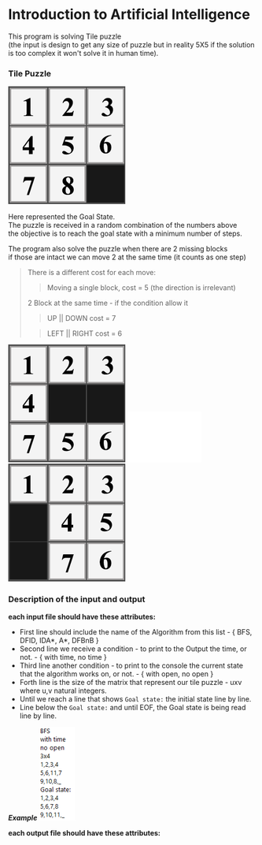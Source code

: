 # Introduction to Artificial Intelligence

This program is solving Tile puzzle\
(the input is design to get any size of puzzle but in reality 5X5 if the solution is too complex it won't solve it in human time).

### Tile Puzzle 

![1,2,3,4,5,6,7,8](/images/GoalState.png)

Here represented the Goal State.\
The puzzle is received in a random combination of the numbers above\
the objective is to reach the goal state with a minimum number of steps.

The program also solve the puzzle when there are 2 missing blocks\
if those are intact we can move 2 at the same time (it counts as one step)

> There is a different cost for each move:
> > Moving a single block, cost = 5 (the direction is irrelevant) 
> 
> 2 Block at the same time - if the condition allow it
> > UP || DOWN cost = 7
> 
> > LEFT || RIGHT cost = 6

![CanMoveUp](/images/MoveUp.png) ![Empty](/images/Space.png)![CanMoveLeft](/images/MoveLeft.png)

### Description of the input and output

**each input file should have these attributes:**
* First line should include the name of the Algorithm from this list - { BFS, DFID, IDA*, A*, DFBnB }
* Second line we receive a condition - to print to the Output the time, or not. - { with time, no time }
* Third line another condition - to print to the console the current state that the algorithm works on, or not. - { with open, no open }
* Forth line is the size of the matrix that represent our tile puzzle - uxv where u,v natural integers.
* Until we reach a line that shows `Goal state:` the initial state line by line.
* Line below the `Goal state:` and until EOF, the Goal state is being read line by line.

***Example***
![inputExample](/images/inputEg.png)

**each output file should have these attributes:**






